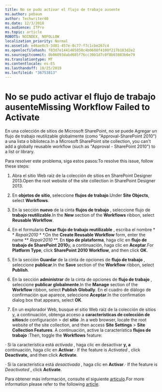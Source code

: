 ```yaml
---
title: No se pudo activar el flujo de trabajo ausente
ms.author: pebaum
author: Techwriter40
ms.date: 12/3/2018
ms.audience: ITPro
ms.topic: article
ROBOTS: NOINDEX, NOFOLLOW
localization_priority: Normal
ms.assetid: e46ae8c5-3d81-457e-8c77-f7c1cbe267c4
ms.openlocfilehash: f03d7e1441465050c4b0608f4100f217b183d2e2
ms.sourcegitcommit: 0b06093dabd685f76cc39b1d7c0f8b03883b6e79
ms.translationtype: MT
ms.contentlocale: es-ES
ms.lasthandoff: 10/25/2019
ms.locfileid: "36753813"
---
```

# <a name="missing-workflow-failed-to-activate"></a><span data-ttu-id="6c632-102">No se pudo activar el flujo de trabajo ausente</span><span class="sxs-lookup"><span data-stu-id="6c632-102">Missing Workflow Failed to Activate</span></span>

<span data-ttu-id="6c632-103">En una colección de sitios de Microsoft SharePoint, no se puede Agregar un flujo de trabajo reutilizable globalmente (como "Approval-SharePoint 2010") a una lista o biblioteca.</span><span class="sxs-lookup"><span data-stu-id="6c632-103">In a Microsoft SharePoint site collection, you can't add a globally reusable workflow (such as "Approval - SharePoint 2010") to a list or library.</span></span>
  
<span data-ttu-id="6c632-104">Para resolver este problema, siga estos pasos:</span><span class="sxs-lookup"><span data-stu-id="6c632-104">To resolve this issue, follow these steps:</span></span> 
  
1. <span data-ttu-id="6c632-105">Abra el sitio Web raíz de la colección de sitios en SharePoint Designer 2013.</span><span class="sxs-lookup"><span data-stu-id="6c632-105">Open the root website of the site collection in SharePoint Designer 2013.</span></span>
  
2. <span data-ttu-id="6c632-106">En **objetos de sitio**, seleccione **flujos de trabajo**.</span><span class="sxs-lookup"><span data-stu-id="6c632-106">Under **Site Objects**, select **Workflows**.</span></span> 
  
3. <span data-ttu-id="6c632-107">En la sección **nuevo** de la cinta **flujos de trabajo** , seleccione flujo de **trabajo reutilizable**.</span><span class="sxs-lookup"><span data-stu-id="6c632-107">In the **New** section of the **Workflows** ribbon, select **Reusable Workflow**.</span></span> 
  
4. <span data-ttu-id="6c632-108">En el formulario **Crear flujo de trabajo reutilizable** , escriba el nombre \* \* *Repair2010* \* \*.</span><span class="sxs-lookup"><span data-stu-id="6c632-108">On the **Create Reusable Workflow** form, enter the name \*\* *Repair2010* \*\*.</span></span> <span data-ttu-id="6c632-109">En **tipo de plataforma**, haga clic en **flujo de trabajo de SharePoint 2010**y, a continuación, haga clic en **Aceptar**.</span><span class="sxs-lookup"><span data-stu-id="6c632-109">For **Platform Type**, click **SharePoint 2010 Workflow**, and then click **OK**.</span></span> 
  
1. <span data-ttu-id="6c632-110">En la sección **Guardar** de la cinta de opciones de **flujo de trabajo** , seleccione **publicar**.</span><span class="sxs-lookup"><span data-stu-id="6c632-110">In the **Save** section of the **Workflow** ribbon, select **Publish**.</span></span> 
  
2. <span data-ttu-id="6c632-111">En la sección **administrar** de la cinta de opciones de **flujo de trabajo** , seleccione **publicar globalmente**.</span><span class="sxs-lookup"><span data-stu-id="6c632-111">In the **Manage** section of the **Workflow** ribbon, select **Publish Globally**.</span></span> <span data-ttu-id="6c632-112">En el cuadro de diálogo de confirmación que aparece, seleccione **Aceptar**.</span><span class="sxs-lookup"><span data-stu-id="6c632-112">In the confirmation dialog box that appears, select **OK**.</span></span> 
  
3. <span data-ttu-id="6c632-113">En un explorador Web, busque el sitio Web raíz de la colección de sitios y, a continuación, obtenga acceso a **características de colección de sitios**de configuración \> del **sitio** .</span><span class="sxs-lookup"><span data-stu-id="6c632-113">In a web browser, locate the root website of the site collection, and then access **Site Settings** \> **Site Collection Features**.</span></span> <span data-ttu-id="6c632-114">A continuación, active la característica **flujos de trabajo** :</span><span class="sxs-lookup"><span data-stu-id="6c632-114">Then, toggle the **Workflows** feature:</span></span> 
  
<span data-ttu-id="6c632-115">· Si la característica está *activada* , haga clic en desactivar **y, a** continuación, haga clic en **Activar**.</span><span class="sxs-lookup"><span data-stu-id="6c632-115">· If the feature is  *Activated*  , click **Deactivate,** and then click **Activate**.</span></span> 
  
<span data-ttu-id="6c632-116">· Si la característica está *desactivada* , haga clic en **Activar**.</span><span class="sxs-lookup"><span data-stu-id="6c632-116">· If the feature is  *Deactivated*  , click **Activate**.</span></span> 
  
<span data-ttu-id="6c632-117">Para obtener más información, consulte el siguiente [artículo](https://go.microsoft.com/fwlink/?linkid=2047770&amp;clcid=0x409).</span><span class="sxs-lookup"><span data-stu-id="6c632-117">For more information please refer to the following [article](https://go.microsoft.com/fwlink/?linkid=2047770&amp;clcid=0x409).</span></span>
  

